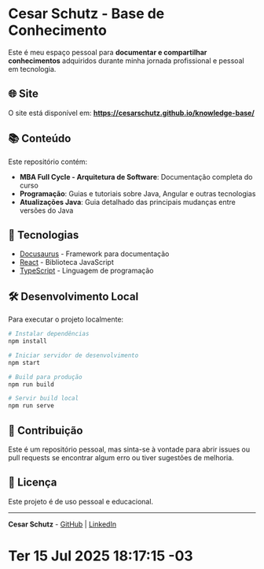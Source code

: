 # Cesar Schutz - Base de Conhecimento

Este é meu espaço pessoal para **documentar e compartilhar conhecimentos** adquiridos durante minha jornada profissional e pessoal em tecnologia.

## 🌐 Site

O site está disponível em: **https://cesarschutz.github.io/knowledge-base/**

## 📚 Conteúdo

Este repositório contém:

- **MBA Full Cycle - Arquitetura de Software**: Documentação completa do curso
- **Programação**: Guias e tutoriais sobre Java, Angular e outras tecnologias
- **Atualizações Java**: Guia detalhado das principais mudanças entre versões do Java

## 🚀 Tecnologias

- [Docusaurus](https://docusaurus.io/) - Framework para documentação
- [React](https://reactjs.org/) - Biblioteca JavaScript
- [TypeScript](https://www.typescriptlang.org/) - Linguagem de programação

## 🛠️ Desenvolvimento Local

Para executar o projeto localmente:

```bash
# Instalar dependências
npm install

# Iniciar servidor de desenvolvimento
npm start

# Build para produção
npm run build

# Servir build local
npm run serve
```

## 📝 Contribuição

Este é um repositório pessoal, mas sinta-se à vontade para abrir issues ou pull requests se encontrar algum erro ou tiver sugestões de melhoria.

## 📄 Licença

Este projeto é de uso pessoal e educacional.

---

**Cesar Schutz** - [GitHub](https://github.com/cesarschutz) | [LinkedIn](https://www.linkedin.com/in/cesar-schutz-10341a21/)
# Ter 15 Jul 2025 18:17:15 -03
